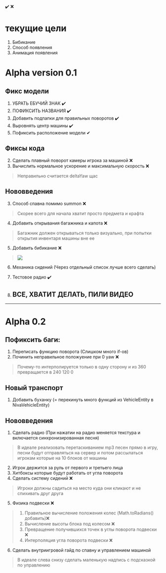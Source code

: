 ✔️
❌

# текущие цели
1. Бибикание
2. Способ появления
3. Анимация появления

# Alpha version 0.1

## Фикс модели

1. УБРАТЬ ЕБУЧИЙ ЗНАК ✔️
2. ПОФИКСИТЬ НАЗВАНИЯ ✔️
3. Добавить подпапки для правильных поворотов ✔️
4. Выровнять центр машины ✔️
5. Пофиксить расположение модели ✔

## Фиксы кода

2. Сделать плавный поворот камеры игрока за машиной ❌
3. Вычислить нормальное ускорение и максимальную скорость ❌
> Неправильно считается deltaYaw щас

## Нововведения

3. Способ спавна помимо summon ❌
> Скорее всего для начала хватит просто предмета и крафта
4. Добавить открывания багажника и капота ❌
> Багажник должен открываться только визуально, при попытки открытия инвентаря машины вне ее
5. Добавить бибикание ❌
> ![](https://static-cdn.jtvnw.net/jtv_user_pictures/8110db67-46ae-4780-ada4-83a067db2d0b-profile_image-300x300.png)
6. Механика сидений (Через отдельный список лучше всего сделать)

7. Тестовое радио ✔️

8. ## ВСЕ, ХВАТИТ ДЕЛАТЬ, ПИЛИ ВИДЕО

---

# Alpha 0.2

## Пофиксить баги:

1. Переписать функцию поворота (Слишком много if-ов)
2. Починить неправильное положуение при 0 yaw ❌
> Почему-то интерполируется только в одну сторону и из 360 превращается в 240 120 0

## Новый транспорт

1. Добавить буханку (= перекинуть много функций из VehicleEntity в NivaVehicleEntity)

## Нововведения

1. Сделать радио (При нажатии на радио меняется текстура и включается синхронизированная песня)
> В идеале реализовать перетаскиванием mp3 песен прямо в игру, песни будут отправляться на сервер и потом рассылаться игрокам которые на 10 блоков от машины
2. Игрок держится за руль от первого и третьего лица
3. Хитбоксы которые будут работать от угла поворота
4. Сделать систему сидений ❌
> Игроки должны садиться на место куда они кликают и не спихивать друг друга
5. Физика подвески ❌
> 1. Правильное вычисление положения колес (Math.toRadians() добавить)❌
> 2. Вычисление высоты блока под колесом ❌
> 3. Превращение получившихся точек в углы поворота подвески ❌
> 4. Интерполяция угла поворота подвески ❌
6. Сделать внутриигровой гайд по спавну и управлением машиной
> В идеале слева снизу сделать маленькую надпись с подсказкой по управлению